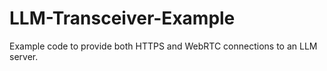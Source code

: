 # LLM-Transceiver-Example
Example code to provide both HTTPS and WebRTC connections to an LLM server.
